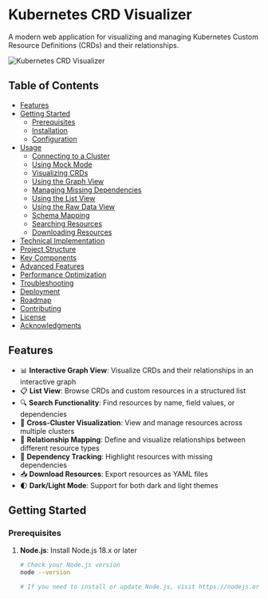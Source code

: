 # Kubernetes CRD Visualizer

A modern web application for visualizing and managing Kubernetes Custom Resource Definitions (CRDs) and their relationships.

![Kubernetes CRD Visualizer](https://placeholder.svg?height=400&width=800)

## Table of Contents

- [Features](#features)
- [Getting Started](#getting-started)
  - [Prerequisites](#prerequisites)
  - [Installation](#installation)
  - [Configuration](#configuration)
- [Usage](#usage)
  - [Connecting to a Cluster](#connecting-to-a-cluster)
  - [Using Mock Mode](#using-mock-mode)
  - [Visualizing CRDs](#visualizing-crds)
  - [Using the Graph View](#using-the-graph-view)
  - [Managing Missing Dependencies](#managing-missing-dependencies)
  - [Using the List View](#using-the-list-view)
  - [Using the Raw Data View](#using-the-raw-data-view)
  - [Schema Mapping](#schema-mapping)
  - [Searching Resources](#searching-resources)
  - [Downloading Resources](#downloading-resources)
- [Technical Implementation](#technical-implementation)
- [Project Structure](#project-structure)
- [Key Components](#key-components)
- [Advanced Features](#advanced-features)
- [Performance Optimization](#performance-optimization)
- [Troubleshooting](#troubleshooting)
- [Deployment](#deployment)
- [Roadmap](#roadmap)
- [Contributing](#contributing)
- [License](#license)
- [Acknowledgments](#acknowledgments)

## Features

- 📊 **Interactive Graph View**: Visualize CRDs and their relationships in an interactive graph
- 📋 **List View**: Browse CRDs and custom resources in a structured list
- 🔍 **Search Functionality**: Find resources by name, field values, or dependencies
- 🔄 **Cross-Cluster Visualization**: View and manage resources across multiple clusters
- 🔗 **Relationship Mapping**: Define and visualize relationships between different resource types
- 🚨 **Dependency Tracking**: Highlight resources with missing dependencies
- 📥 **Download Resources**: Export resources as YAML files
- 🌓 **Dark/Light Mode**: Support for both dark and light themes

## Getting Started

### Prerequisites

1. **Node.js**: Install Node.js 18.x or later
   ```bash
   # Check your Node.js version
   node --version
   
   # If you need to install or update Node.js, visit https://nodejs.org/

